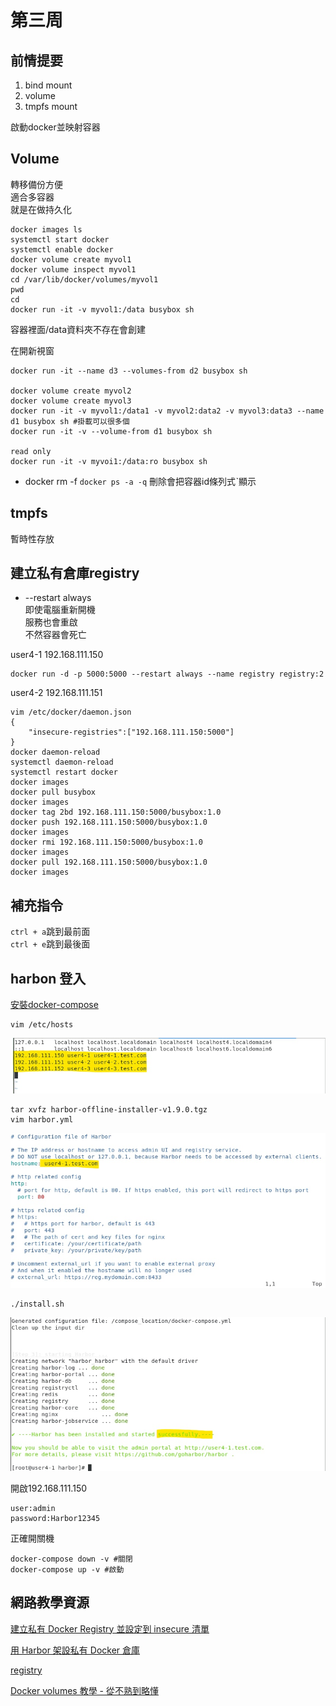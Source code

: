 # 第三周

## 前情提要

1. bind mount
2. volume
3. tmpfs mount

啟動docker並映射容器

## Volume

轉移備份方便  
適合多容器  
就是在做持久化  

    docker images ls  
    systemctl start docker
    systemctl enable docker
    docker volume create myvol1
    docker volume inspect myvol1
    cd /var/lib/docker/volumes/myvol1
    pwd
    cd
    docker run -it -v myvol1:/data busybox sh

容器裡面/data資料夾不存在會創建

在開新視窗

    docker run -it --name d3 --volumes-from d2 busybox sh

    docker volume create myvol2
    docker volume create myvol3
    docker run -it -v myvol1:/data1 -v myvol2:data2 -v myvol3:data3 --name d1 busybox sh #掛載可以很多個
    docker run -it -v --volume-from d1 busybox sh

    read only
    docker run -it -v myvoi1:/data:ro busybox sh

* docker rm -f `docker ps -a -q` 刪除會把容器id條列式ˋ顯示

## tmpfs
暫時性存放

## 建立私有倉庫registry
* --restart always  
即使電腦重新開機  
服務也會重啟  
不然容器會死亡

user4-1  192.168.111.150

    docker run -d -p 5000:5000 --restart always --name registry registry:2

user4-2  192.168.111.151

    vim /etc/docker/daemon.json
    {
        "insecure-registries":["192.168.111.150:5000"]
    }
    docker daemon-reload
    systemctl daemon-reload
    systemctl restart docker 
    docker images
    docker pull busybox
    docker images
    docker tag 2bd 192.168.111.150:5000/busybox:1.0
    docker push 192.168.111.150:5000/busybox:1.0
    docker images
    docker rmi 192.168.111.150:5000/busybox:1.0
    docker images
    docker pull 192.168.111.150:5000/busybox:1.0
    docker images


## 補充指令
`ctrl + a`跳到最前面  
`ctrl + e`跳到最後面


## harbon 登入

[安裝docker-compose](https://ithelp.ithome.com.tw/articles/10243740)

    vim /etc/hosts

<img src=".\pic\photo_2022-09-20_11-52-28.jpg">

    tar xvfz harbor-offline-installer-v1.9.0.tgz 
    vim harbor.yml

<img src=".\pic\photo_2022-09-20_11-51-34.jpg">

    ./install.sh

<img src=".\pic\photo_2022-09-20_11-45-42.jpg">

開啟192.168.111.150

    user:admin
    password:Harbor12345

正確開關機

    docker-compose down -v #關閉
    docker-compose up -v #啟動



## 網路教學資源
[建立私有 Docker Registry 並設定到 insecure 清單](https://blog.txstudio.tw/2017/08/deploy-insecure-private-docker-registry.html)


[用 Harbor 架設私有 Docker 倉庫](https://medium.com/starbugs/%E7%94%A8-harbor-%E6%9E%B6%E8%A8%AD%E7%A7%81%E6%9C%89-docker-%E5%80%89%E5%BA%AB-9e7eb2bbf769)

[registry](https://hub.docker.com/_/registry)


[Docker volumes 教學 - 從不熟到略懂](https://myapollo.com.tw/zh-tw/docker-volumes/)